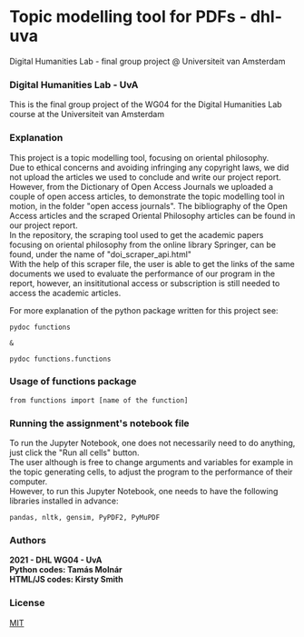 # Topic modelling tool for PDFs - dhl-uva
Digital Humanities Lab - final group project @ Universiteit van Amsterdam

### Digital Humanities Lab - UvA

This is the final group project of the WG04 for the Digital Humanities Lab course at the Universiteit van Amsterdam

### Explanation

This project is a topic modelling tool, focusing on oriental philosophy. <br />
Due to ethical concerns and avoiding infringing any copyright laws, we did not upload the articles we used to conclude and write our project report.<br />
However, from the Dictionary of Open Access Journals we uploaded a couple of open access articles, to demonstrate the topic modelling tool in motion, in the folder "open access journals". The bibliography of the Open Access articles and the scraped Oriental Philosophy articles can be found in our project report.<br />
In the repository, the scraping tool used to get the academic papers focusing on oriental philosophy from the online library Springer, can be found, under the name of "doi_scraper_api.html"<br />
With the help of this scraper file, the user is able to get the links of the same documents we used to evaluate the performance of our program in the report, however, an insititutional access or subscription is still needed to access the academic articles.<br />

For more explanation of the python package written for this project see:

    pydoc functions

    &

    pydoc functions.functions



### Usage of functions package

    from functions import [name of the function]

### Running the assignment's notebook file

To run the Jupyter Notebook, one does not necessarily need to do anything, just click the "Run all cells" button.<br />
The user although is free to change arguments and variables for example in the topic generating cells, to adjust the program to the performance of their computer.<br />
However, to run this Jupyter Notebook, one needs to have the following libraries installed in advance:

    pandas, nltk, gensim, PyPDF2, PyMuPDF


### Authors
**2021 - DHL WG04 - UvA**<br />
**Python codes: Tamás Molnár**<br />
**HTML/JS codes: Kirsty Smith**

### License
[MIT](https://choosealicense.com/licenses/mit/)

